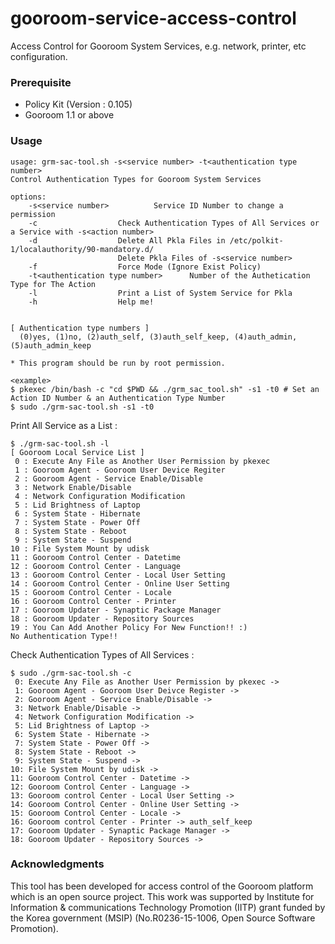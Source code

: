 # gooroom-service-access-control
Access Control for Gooroom System Services, e.g. network, printer, etc configuration.

### Prerequisite
- Policy Kit (Version : 0.105)
- Gooroom 1.1 or above

### Usage
    usage: grm-sac-tool.sh -s<service number> -t<authentication type number>
    Control Authentication Types for Gooroom System Services

    options:
    	-s<service number>			Service ID Number to change a permission
    	-c					Check Authentication Types of All Services or a Service with -s<action number>
    	-d					Delete All Pkla Files in /etc/polkit-1/localauthority/90-mandatory.d/
      						Delete Pkla Files of -s<service number>
    	-f					Force Mode (Ignore Exist Policy)
    	-t<authentication type number>		Number of the Authetication Type for The Action
	    -l					Print a List of System Service for Pkla
	    -h					Help me!


    [ Authentication type numbers ]
      (0)yes, (1)no, (2)auth_self, (3)auth_self_keep, (4)auth_admin, (5)auth_admin_keep

    * This program should be run by root permission.

    <example>
    $ pkexec /bin/bash -c "cd $PWD && ./grm_sac_tool.sh" -s1 -t0 # Set an Action ID Number & an Authentication Type Number
    $ sudo ./grm-sac-tool.sh -s1 -t0

Print All Service as a List : 

    $ ./grm-sac-tool.sh -l
    [ Gooroom Local Service List ]
     0 : Execute Any File as Another User Permission by pkexec
     1 : Gooroom Agent - Gooroom User Device Regiter
     2 : Gooroom Agent - Service Enable/Disable
     3 : Network Enable/Disable
     4 : Network Configuration Modification
     5 : Lid Brightness of Laptop
     6 : System State - Hibernate
     7 : System State - Power Off
     8 : System State - Reboot
     9 : System State - Suspend
    10 : File System Mount by udisk
    11 : Gooroom Control Center - Datetime
    12 : Gooroom Control Center - Language
    13 : Gooroom Control Center - Local User Setting
    14 : Gooroom Control Center - Online User Setting
    15 : Gooroom Control Center - Locale
    16 : Gooroom Control Center - Printer
    17 : Gooroom Updater - Synaptic Package Manager
    18 : Gooroom Updater - Repository Sources
    19 : You Can Add Another Policy For New Function!! :)
    No Authentication Type!!

Check Authentication Types of All Services : 

    $ sudo ./grm-sac-tool.sh -c
     0: Execute Any File as Another User Permission by pkexec -> 
     1: Gooroom Agent - Gooroom User Deivce Register -> 
     2: Gooroom Agent - Service Enable/Disable -> 
     3: Network Enable/Disable -> 
     4: Network Configuration Modification -> 
     5: Lid Brightness of Laptop -> 
     6: System State - Hibernate -> 
     7: System State - Power Off -> 
     8: System State - Reboot -> 
     9: System State - Suspend -> 
    10: File System Mount by udisk -> 
    11: Gooroom Control Center - Datetime -> 
    12: Gooroom Control Center - Language -> 
    13: Gooroom control Center - Local User Setting -> 
    14: Gooroom Control Center - Online User Setting -> 
    15: Gooroom Control Center - Locale -> 
    16: Gooroom control Center - Printer -> auth_self_keep
    17: Gooroom Updater - Synaptic Package Manager -> 
    18: Gooroom Updater - Repository Sources -> 


### Acknowledgments
This tool has been developed for access control of the Gooroom platform which is an open source project. This work was supported by Institute for Information & communications Technology Promotion (IITP) grant funded by the Korea government (MSIP) (No.R0236-15-1006, Open Source Software Promotion).
